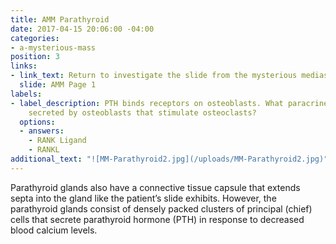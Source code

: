 ```yaml
---
title: AMM Parathyroid
date: 2017-04-15 20:06:00 -04:00
categories:
- a-mysterious-mass
position: 3
links:
- link_text: Return to investigate the slide from the mysterious mediastinal mass
  slide: AMM Page 1
labels:
- label_description: PTH binds receptors on osteoblasts. What paracrine factor is
    secreted by osteoblasts that stimulate osteoclasts?
  options:
  - answers:
    - RANK Ligand
    - RANKL
additional_text: "![MM-Parathyroid2.jpg](/uploads/MM-Parathyroid2.jpg)"
---
```


Parathyroid glands also have a connective tissue capsule that extends septa into the gland like the patient’s slide exhibits. However, the parathyroid glands consist of densely packed clusters of principal (chief) cells that secrete parathyroid hormone (PTH) in response to decreased blood calcium levels.
